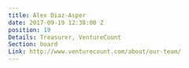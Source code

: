 ```yaml
---
title: Alex Diaz-Asper
date: 2017-09-19 12:38:00 Z
position: 19
Details: Treasurer, VentureCount
Section: board
Link: http://www.venturecount.com/about/our-team/
---
```


